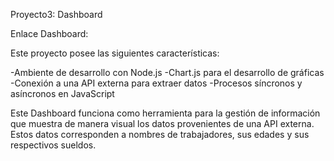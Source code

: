 Proyecto3: Dashboard

Enlace Dashboard:

Este proyecto posee las siguientes características:

-Ambiente de desarrollo con Node.js
-Chart.js para el desarrollo de gráficas
-Conexión a una API externa para extraer datos
-Procesos síncronos y asíncronos en JavaScript

Este Dashboard funciona como herramienta para la gestión de información que muestra de manera visual los datos provenientes de una API externa. Estos datos corresponden a nombres de trabajadores, sus edades y sus respectivos sueldos.